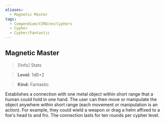 ```yaml
---
aliases:
  - Magnetic Master
tags:
  - Compendium/CSRD/en/Cyphers
  - Cypher
  - Cypher/Fantastic
---
```

  
    
## Magnetic Master    
>[!info] Stats    
> **Level:** 1d6+2    
> **Kind:** Fantastic  
    
Establishes a connection with one metal object within short range that a human could hold in one hand. The user can then move or manipulate the object anywhere within short range (each movement or manipulation is an action). For example, they could wield a weapon or drag a helm affixed to a foe's head to and fro. The connection lasts for ten rounds per cypher level.